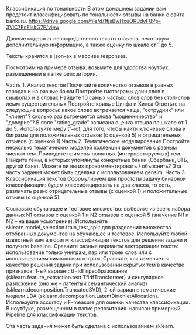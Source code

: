 Классификация по тональности
В этом домашнем задании вам предстоит классифицировать по тональности отзывы на банки с сайта banki.ru.
https://drive.google.com/file/d/1fjsBwHxuORBdvF8Pp-3ViC7EcFlskG7F/view

Данные содержат непосредственно тексты отзывов, некоторую дополнительную информацию, а также оценку по шкале от 1 до 5.

Тексты хранятся в json-ах в массиве responses.

Посмотрим на примере отзыва: возьмите для удобства ноутбук, размещенный в папке репозитория.

Часть 1. Анализ текстов
Посчитайте количество отзывов в разных городах и на разные банки
Постройте гистограмы длин слов в символах и в словах
Найдите 10 самых частых:
слов
слов без стоп-слов
лемм
существительных
Постройте кривые Ципфа и Хипса
Ответьте на следующие вопросы:
какое слово встречается чаще, "сотрудник" или "клиент"?
сколько раз встречается слова "мошенничество" и "доверие"?
В поле "rating_grade" записана оценка отзыва по шкале от 1 до 5. Используйте меру 
tf−idf, для того, чтобы найти ключевые слова и биграмы для положительных отзывов (с оценкой 5) и отрицательных отзывов (с оценкой 1)
Часть 2. Тематическое моделирование
Постройте несколько тематических моделей коллекции документов с разным числом тем. Приведите примеры понятных (интерпретируемых) тем.
Найдите темы, в которых упомянуты конкретные банки (Сбербанк, ВТБ, другой банк). Можете ли вы их прокомментировать / объяснить? Эта часть задания может быть сделана с использованием gensim.
Часть 3. Классификация текстов
Сформулируем для простоты задачу бинарной классификации: будем классифицировать на два класса, то есть, различать резко отрицательные отзывы (с оценкой 1) и положительные отзывы (с оценкой 5).

Составьте обучающее и тестовое множество: выберите из всего набора данных N1 отзывов с оценкой 1 и N2 отзывов с оценкой 5 (значение N1 и N2 – на ваше усмотрение). Используйте sklearn.model_selection.train_test_split для разделения множества отобранных документов на обучающее и тестовое.
Используйте любой известный вам алгоритм классификации текстов для решения задачи и получите baseline. Сравните разные варианты векторизации текста: использование только униграм, пар или троек слов или с использованием символьных 
n-грам.
Сравните, как изменяется качество решения задачи при использовании скрытых тем в качестве признаков:
1-ый вариант: 
tf−idf преобразование (sklearn.feature_extraction.text.TfidfTransformer) и сингулярное разложение (оно же – латентый семантический анализ) (sklearn.decomposition.TruncatedSVD),
2-ой вариант: тематические модели LDA (sklearn.decomposition.LatentDirichletAllocation). Используйте accuracy и F-measure для оценки качества классификации.
В ноутбуке, размещенном в папке репозитория. написан примерный Pipeline для классификации текстов.

Эта часть задания может быть сделана с использованием sklearn.
